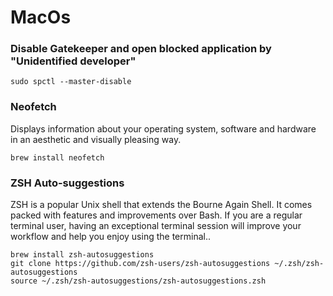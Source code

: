 # MacOs

### Disable Gatekeeper and open blocked application by "Unidentified developer"

```
sudo spctl --master-disable
```

### Neofetch&#x20;

Displays information about your operating system, software and hardware in an aesthetic and visually pleasing way.

```
brew install neofetch
```

### ZSH Auto-suggestions

ZSH is a popular Unix shell that extends the Bourne Again Shell. It comes packed with features and improvements over Bash. If you are a regular terminal user, having an exceptional terminal session will improve your workflow and help you enjoy using the terminal..

```
brew install zsh-autosuggestions
git clone https://github.com/zsh-users/zsh-autosuggestions ~/.zsh/zsh-autosuggestions
source ~/.zsh/zsh-autosuggestions/zsh-autosuggestions.zsh
```
